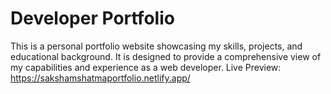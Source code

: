# Developer Portfolio 

This is a personal portfolio website showcasing my skills, projects, and educational background. It is designed to provide a comprehensive view of my capabilities and experience as a web developer.
Live Preview: https://sakshamshatmaportfolio.netlify.app/
